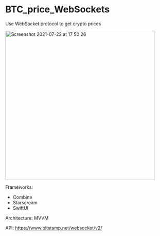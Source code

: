 # BTC_price_WebSockets
Use WebSocket protocol to get crypto prices

<img width="465" alt="Screenshot 2021-07-22 at 17 50 26" src="https://user-images.githubusercontent.com/20222325/126661761-7ccdd622-a794-40e1-a6b8-62cd7b45d4cb.png">

Frameworks:
- Combine
- Starscream
- SwiftUI

Architecture: MVVM

API: https://www.bitstamp.net/websocket/v2/

